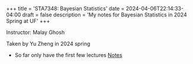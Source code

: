 +++
title = 'STA7348: Bayesian Statistics'
date = 2024-04-06T22:14:33-04:00
draft = false
description = 'My notes for Bayesian Statistics in 2024 Spring at UF'
+++

<!--more--> 

Instructor: Malay Ghosh

Taken by Yu Zheng in 2024 spring

* So far only have the first few lectures [Notes](Bayesian_Statistics.pdf)
